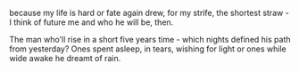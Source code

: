 because my life is hard or fate again
drew, for my strife, the shortest straw - I think
of future me and who he will be, then.

The man who'll rise in a short five years time -
which nights defined his path from yesterday?
Ones spent asleep, in tears, wishing for light or
ones while wide awake he dreamt of rain.